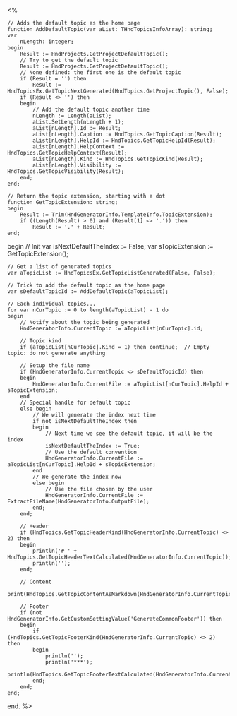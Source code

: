 <%

    // Adds the default topic as the home page
    function AddDefaultTopic(var aList: THndTopicsInfoArray): string;
    var
        nLength: integer;
    begin
        Result := HndProjects.GetProjectDefaultTopic();
       	// Try to get the default topic
        Result := HndProjects.GetProjectDefaultTopic();
        // None defined: the first one is the default topic
        if (Result = '') then
            Result := HndTopicsEx.GetTopicNextGenerated(HndTopics.GetProjectTopic(), False);
        if (Result <> '') then
        begin
            // Add the default topic another time
            nLength := Length(aList);
            aList.SetLength(nLength + 1);
            aList[nLength].Id := Result;
            aList[nLength].Caption := HndTopics.GetTopicCaption(Result);
            aList[nLength].HelpId := HndTopics.GetTopicHelpId(Result);
            aList[nLength].HelpContext := HndTopics.GetTopicHelpContext(Result);
            aList[nLength].Kind := HndTopics.GetTopicKind(Result);
            aList[nLength].Visibility := HndTopics.GetTopicVisibility(Result);
        end;
    end;

	// Return the topic extension, starting with a dot
	function GetTopicExtension: string;
	begin
		Result := Trim(HndGeneratorInfo.TemplateInfo.TopicExtension);
		if ((Length(Result) > 0) and (Result[1] <> '.')) then
			Result := '.' + Result;
	end;

begin
    // Init
	var isNextDefaultTheIndex := False;
    var sTopicExtension := GetTopicExtension();

    // Get a list of generated topics
	var aTopicList := HndTopicsEx.GetTopicListGenerated(False, False);

    // Trick to add the default topic as the home page
    var sDefaultTopicId := AddDefaultTopic(aTopicList);
    
	// Each individual topics...
	for var nCurTopic := 0 to length(aTopicList) - 1 do
	begin
		// Notify about the topic being generated
		HndGeneratorInfo.CurrentTopic := aTopicList[nCurTopic].id;

		// Topic kind
		if (aTopicList[nCurTopic].Kind = 1) then continue;  // Empty topic: do not generate anything

        // Setup the file name
        if (HndGeneratorInfo.CurrentTopic <> sDefaultTopicId) then
        begin
		    HndGeneratorInfo.CurrentFile := aTopicList[nCurTopic].HelpId + sTopicExtension;
        end
        // Special handle for default topic
        else begin
            // We will generate the index next time
            if not isNextDefaultTheIndex then
            begin
                // Next time we see the default topic, it will be the index 
                isNextDefaultTheIndex := True;
                // Use the default convention
		        HndGeneratorInfo.CurrentFile := aTopicList[nCurTopic].HelpId + sTopicExtension;
            end
            // We generate the index now
            else begin
                // Use the file chosen by the user
                HndGeneratorInfo.CurrentFile := ExtractFileName(HndGeneratorInfo.OutputFile);
            end;
        end;

        // Header
		if (HndTopics.GetTopicHeaderKind(HndGeneratorInfo.CurrentTopic) <> 2) then
		begin
        	println('# ' + HndTopics.GetTopicHeaderTextCalculated(HndGeneratorInfo.CurrentTopic));
        	println('');
		end;
        
        // Content
        print(HndTopics.GetTopicContentAsMarkdown(HndGeneratorInfo.CurrentTopic));

		// Footer
    	if (not HndGeneratorInfo.GetCustomSettingValue('GenerateCommonFooter')) then
		begin
			if (HndTopics.GetTopicFooterKind(HndGeneratorInfo.CurrentTopic) <> 2) then
			begin
				println('');
				println('***');
				println(HndTopics.GetTopicFooterTextCalculated(HndGeneratorInfo.CurrentTopic));
			end;
		end;
    end;
end.
%>